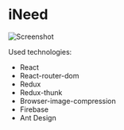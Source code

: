 # iNeed
![Screenshot](https://firebasestorage.googleapis.com/v0/b/todolistmania.appspot.com/o/todolistmania-min.jpg?alt=media&token=1db5b753-efb3-484f-b458-50411e9f8ed2)


Used technologies:
 - React
 - React-router-dom
 - Redux
 - Redux-thunk
 - Browser-image-compression
 - Firebase
 - Ant Design
